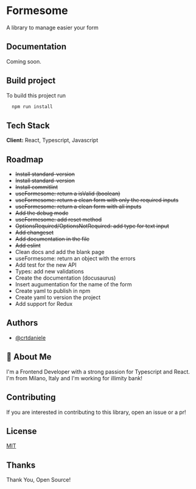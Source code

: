 # Formesome

A library to manage easier your form

## Documentation

Coming soon.

## Build project

To build this project run

```bash
  npm run install
```

## Tech Stack

**Client:** React, Typescript, Javascript

## Roadmap

- ~~Install standard-version~~
- ~~Install standard-version~~
- ~~Install commitlint~~
- ~~useFormesome: return a isValid (boolean)~~
- ~~useFormesome: return a clean form with only the required inputs~~
- ~~useFormesome: return a clean form with all inputs~~
- ~~Add the debug mode~~
- ~~useFormesome: add reset method~~
- ~~OptionsRequired/OptionsNotRequired: add type for text input~~
- ~~Add changeset~~
- ~~Add documentation in the file~~
- ~~Add eslint~~
- Clean docs and add the blank page
- useFormesome: return an object with the errors
- Add test for the new API
- Types: add new validations
- Create the documentation (docusaurus)
- Insert augumentation for the name of the form
- Create yaml to publish in npm
- Create yaml to version the project
- Add support for Redux

## Authors

- [@crtdaniele](https://www.github.com/crtdaniele)

## 🚀 About Me

I'm a Frontend Developer with a strong passion for Typescript and React. I'm from Milano, Italy and I'm working for illimity bank!

## Contributing

If you are interested in contributing to this library, open an issue or a pr!

## License

[MIT](https://choosealicense.com/licenses/mit/)

## Thanks

Thank You, Open Source!
